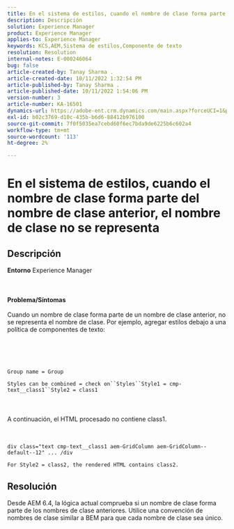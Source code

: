 ```yaml
---
title: En el sistema de estilos, cuando el nombre de clase forma parte del nombre de clase anterior, el nombre de clase no se representa
description: Descripción
solution: Experience Manager
product: Experience Manager
applies-to: Experience Manager
keywords: KCS,AEM,Sistema de estilos,Componente de texto
resolution: Resolution
internal-notes: E-000246064
bug: false
article-created-by: Tanay Sharma .
article-created-date: 10/11/2022 1:32:54 PM
article-published-by: Tanay Sharma .
article-published-date: 10/11/2022 1:54:06 PM
version-number: 3
article-number: KA-16501
dynamics-url: https://adobe-ent.crm.dynamics.com/main.aspx?forceUCI=1&pagetype=entityrecord&etn=knowledgearticle&id=0bb4ac33-6949-ed11-bba2-0022480868ff
exl-id: b02c3769-d10c-435b-b6d6-88412b976100
source-git-commit: 7f0f5035ea7cebd60f6ec7bda9de6225b6c602a4
workflow-type: tm+mt
source-wordcount: '113'
ht-degree: 2%

---
```


# En el sistema de estilos, cuando el nombre de clase forma parte del nombre de clase anterior, el nombre de clase no se representa

## Descripción

<b>Entorno</b>
Experience Manager
<br><br> <br><br><b>Problema/Síntomas</b><br><br>Cuando un nombre de clase forma parte de un nombre de clase anterior, no se representa el nombre de clase. Por ejemplo, agregar estilos debajo a una política de componentes de texto:<br><br> <br><br><br>

```
Group name = Group
```

`Styles can be combined = check on``Styles``Style1 = cmp-text__class1``Style2 = class1`<br><br> <br><br>A continuación, el HTML procesado no contiene class1.<br><br><br>

```
div class="text cmp-text__class1 aem-GridColumn aem-GridColumn--default--12" ... /div
```

`For Style2 = class2, the rendered HTML contains class2.`

## Resolución


Desde AEM 6.4, la lógica actual comprueba si un nombre de clase forma parte de los nombres de clase anteriores. Utilice una convención de nombres de clase similar a BEM para que cada nombre de clase sea único.
